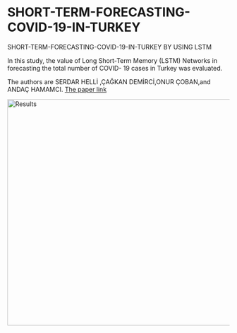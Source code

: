 # SHORT-TERM-FORECASTING-COVID-19-IN-TURKEY
SHORT-TERM-FORECASTING-COVID-19-IN-TURKEY BY USING LSTM

In this study, the value of Long Short-Term Memory (LSTM) Networks in forecasting the total number of COVID-
19 cases in Turkey was evaluated.

The authors  are SERDAR HELLİ ,ÇAĞKAN DEMİRCİ,ONUR ÇOBAN,and ANDAÇ HAMAMCI.
[The paper link](https://ieeexplore.ieee.org/document/9299235)


<img src="https://github.com/SerdarHelli/SHORT-TERM-FORECASTING-COVID-19-IN-TURKEY/blob/master/Figures/modelsandu2.jpeg" alt="Results" width="512" height="512">
